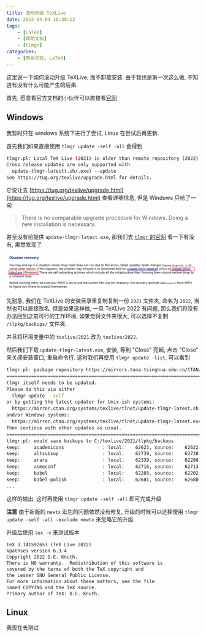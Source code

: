 ```yaml
---
title: 滚动升级 TeXLive
date: 2022-04-04 16:38:13
tags:
    - [LaTeX]
    - [帮助文档]
    - [tlmgr]
categories:
    - [帮助文档, LaTeX]
---
```


这里说一下如何滚动升级 TeXLive, 而不卸载安装. 由于我也是第一次这么做, 不知道有没有什么可能产生的后果. 

<!-- more -->

首先, 愿意看官方文档的小伙伴可以直接看[官网](https://www.tug.org/texlive/upgrade.html)

## Windows

我暂时只在 windows 系统下进行了尝试, Linux 在尝试后再更新. 

首先我们如果直接使用 `tlmgr update -self -all` 会得到

```bash
tlmgr.pl: Local TeX Live (2021) is older than remote repository (2022).
Cross release updates are only supported with
  update-tlmgr-latest(.sh/.exe) --update
See https://tug.org/texlive/upgrade.html for details.
```

它说让去 [https://tug.org/texlive/upgrade.html](https://tug.org/texlive/upgrade.html) 查看详细信息, 但是 Windows 只给了一句

> There is no comparable upgrade procedure for Windows. Doing a new installation is necessary.

甚至没有给提供 `update-tlmgr-latest.exe`, 那我们去 [`tlmgr` 的官网](https://www.tug.org/texlive/tlmgr.html) 看一下有没有, 果然发现了 

![`tlmgr` 官网](https://raw.githubusercontent.com/syvshc/image/master/postimg/texlive-rolling-update/tlmgr-latest.png)

先别急, 我们在 TeXLive 的安装目录里复制复制一份 `2021` 文件夹, 命名为 `2022`, 当然也可以直接改名, 但是如果这样做, 一旦 TeXLive 2022 有问题, 那么我们将没有办法回到之前可行的工作环境. 如果觉得文件夹很大, 可以选择不复制 `/tlpkg/backups/` 文件夹. 

并且将环境变量中的 `texlive/2021` 改为 `texlive/2022`.

然后我们下载 `update-tlmgr-latest.exe`, 安装, 等到 "Close" 亮起, 点击 "Close" 来关闭安装窗口, 重启命令行. 这时我们再使用 `tlmgr update -list`, 可以看到

```bash
tlmgr.pl: package repository https://mirrors.tuna.tsinghua.edu.cn/CTAN/systems/texlive/tlnet (not verified: gpg unavailable)
===============================================================================
tlmgr itself needs to be updated.
Please do this via either
  tlmgr update --self
or by getting the latest updater for Unix-ish systems:
  https://mirror.ctan.org/systems/texlive/tlnet/update-tlmgr-latest.sh
and/or Windows systems:
  https://mirror.ctan.org/systems/texlive/tlnet/update-tlmgr-latest.exe
Then continue with other updates as usual.
===============================================================================
tlmgr.pl: would save backups to C:/texlive/2021/tlpkg/backups
keep:     academicons              : local:    62623, source:    62622
keep:     altsubsup                : local:    62739, source:    62738
keep:     arara                    : local:    62339, source:    62298
keep:     asmeconf                 : local:    62716, source:    62713
keep:     babel                    : local:    62203, source:    62202
keep:     babel-polish             : local:    62681, source:    62680
...
```

这样的输出, 这时再使用 `tlmgr update -self -all` 即可完成升级

**注意** 由于新版的 `newtx` 宏包的问题依然没有修复, 升级的时候可以选择使用 `tlmgr update -self -all -exclude newtx` 来忽略它的升级. 

升级后使用 `tex -v` 来测试版本

```log
TeX 3.141592653 (TeX Live 2022)
kpathsea version 6.3.4
Copyright 2022 D.E. Knuth.
There is NO warranty.  Redistribution of this software is
covered by the terms of both the TeX copyright and
the Lesser GNU General Public License.
For more information about these matters, see the file
named COPYING and the TeX source.
Primary author of TeX: D.E. Knuth.
```

## Linux

我现在去测试